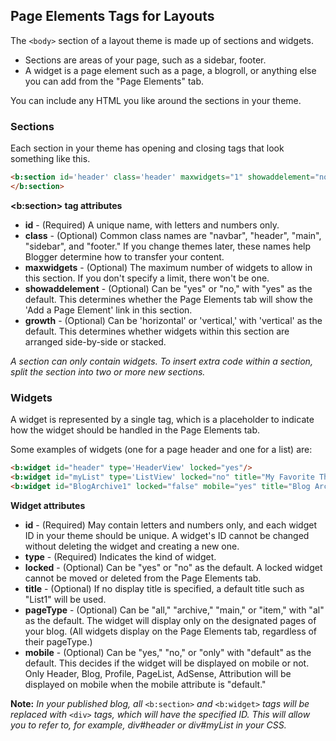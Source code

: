 ## Page Elements Tags for Layouts

The ```<body>``` section of a layout theme is made up of sections and widgets.

- Sections are areas of your page, such as a sidebar, footer.
- A widget is a page element such as a page, a blogroll, or anything else you can add from the "Page Elements" tab.

You can include any HTML you like around the sections in your theme.

### Sections

Each section in your theme has opening and closing tags that look something like this.

```html
<b:section id='header' class='header' maxwidgets="1" showaddelement="no">
</b:section>
```

**<b:section> tag attributes**

- **id** - (Required) A unique name, with letters and numbers only.
- **class** - (Optional) Common class names are "navbar", "header", "main", "sidebar", and "footer." If you change themes later, these names help Blogger determine how to transfer your content.
- **maxwidgets** - (Optional) The maximum number of widgets to allow in this section. If you don't specify a limit, there won't be one.
- **showaddelement** - (Optional) Can be "yes" or "no," with "yes" as the default. This determines whether the Page Elements tab will show the 'Add a Page Element' link in this section.
- **growth** - (Optional) Can be 'horizontal' or 'vertical,' with 'vertical' as the default. This determines whether widgets within this section are arranged side-by-side or stacked.

_A section can only contain widgets. To insert extra code within a section, split the section into two or more new sections._

### Widgets

A widget is represented by a single tag, which is a placeholder to indicate how the widget should be handled in the Page Elements tab.

Some examples of widgets (one for a page header and one for a list) are:

```html
<b:widget id="header" type='HeaderView' locked="yes"/>
<b:widget id="myList" type='ListView' locked="no" title="My Favorite Things"/>
<b:widget id="BlogArchive1" locked="false" mobile="yes" title="Blog Archive" type="BlogArchive"/>
```

**Widget attributes**

- **id** - (Required) May contain letters and numbers only, and each widget ID in your theme should be unique. A widget's ID cannot be changed without deleting the widget and creating a new one.
- **type** - (Required) Indicates the kind of widget.
- **locked** - (Optional) Can be "yes" or "no" as the default. A locked widget cannot be moved or deleted from the Page Elements tab.
- **title** - (Optional) If no display title is specified, a default title such as "List1" will be used.
- **pageType** - (Optional) Can be "all," "archive," "main," or "item," with "al" as the default. The widget will display only on the designated pages of your blog. (All widgets display on the Page Elements tab, regardless of their pageType.)
- **mobile** - (Optional) Can be "yes," "no," or "only" with "default" as the default. This decides if the widget will be displayed on mobile or not. Only Header, Blog, Profile, PageList, AdSense, Attribution will be displayed on mobile when the mobile attribute is "default."

**Note:** _In your published blog, all_ ```<b:section>``` _and_ ```<b:widget>``` _tags will be replaced with_ ```<div>``` _tags, which will have the specified ID. This will allow you to refer to, for example, div#header or div#myList in your CSS._
